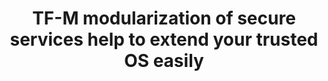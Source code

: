 ---
categories:
- bkk19
description: Trusted Firmware-M (TF-M) is an implementation of Platform Security Architecture
  (PSA) for M class processors. TF-M includes a couple of secure services. Many partners
  want to take advantage of that to extend their PSA features.<br /> <br /> Our design
  is to extend TF-M’s services to Zephyr based dual-core SoC. A Zephyr instance runs
  in secure core with secure services, another Zephyr instance runs in non-secure
  core which can call secure services. For this solution, the first step is to modularize
  secure services in TF-M and remove service platform dependencies. Then start them
  as Zephyr threads in secure core. And at last, implement IPC interface for the service
  requests from non-secure core to secure core by leveraging openAMP which is supported
  in Zephyr. This session will discuss the TF-M secure services modularization, running
  secure services in Zephyr and the IPC implementation.<br />
image:
  featured: 'true'
  path: /assets/images/featured-images/bkk19/BKK19-213.png
session_attendee_num: '13'
session_id: BKK19-213
session_room: Session Room 3 (Lotus 10)
session_slot:
  end_time: '2019-04-02 11:55:00'
  start_time: '2019-04-02 11:30:00'
session_speakers:
- speaker_bio: Senior Software Engineer of arm, working as Linaro assignee for LITE.
    Mainly focus on embedded and IoT, v8-m of TF-M.
  speaker_company: arm
  speaker_image: /assets/images/speakers/bkk19/karl-zhang.jpg
  speaker_location: ''
  speaker_name: Karl Zhang
  speaker_position: Sr. Software Engineer
  speaker_username: karl.zhang
session_track: IoT and Embedded
tag: session
tags:
- Open Source Development
- Networking
title: TF-M modularization of secure services help to extend your trusted OS easily
---